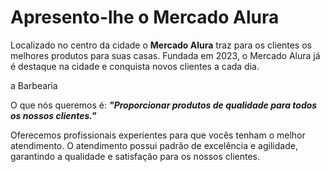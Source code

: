 <h1>Apresento-lhe o Mercado Alura </h1>

<p>Localizado no centro da cidade o <strong>Mercado Alura</strong> traz para os clientes os melhores produtos para suas casas. Fundada em 2023, o Mercado Alura já é destaque na cidade e conquista novos clientes a cada dia.</p>
a Barbearia
<p>O que nós queremos é: <em><strong>"Proporcionar produtos de qualidade para todos os nossos clientes."</em></strong></p>

<p>Oferecemos profissionais experientes para que vocês tenham o melhor atendimento. O atendimento possui padrão de excelência e agilidade, garantindo a qualidade e satisfação para os nossos clientes.</p>
